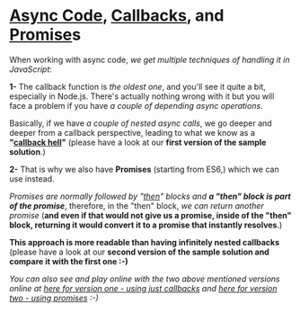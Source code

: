 # [Async Code](https://developer.mozilla.org/en-US/docs/Learn/JavaScript/Asynchronous), [Callbacks](https://developer.mozilla.org/en-US/docs/Glossary/Callback_function), and [Promise](https://developer.mozilla.org/en-US/docs/Web/JavaScript/Reference/Global_Objects/Promise)s # 
When working with async code, _we get multiple techniques of handling it in JavaScript_:

**1-** The callback function is _the oldest one_, and you'll see it quite a bit, especially in Node.js. 
There's actually nothing wrong with it but you will face a problem if you have _a couple of depending async operations_.  

Basically, if we have _a couple of nested async calls_, we go deeper and deeper from a callback perspective, 
leading to what we know as a **"[callback hell](http://callbackhell.com/)"** (please have a look at our **first version of the sample solution**.)
  
**2-** That is why we also have **Promises** (starting from ES6,) which we can use instead.

_Promises are normally followed by "[then](https://developer.mozilla.org/en-US/docs/Web/JavaScript/Reference/Global_Objects/Promise/then)" blocks 
and **a "then" block is part of the promise**_, 
therefore, in the "then" block, _we can return another promise_ (**and even if that would not give us a promise, inside of the "then" block, 
returning it would convert it to a promise that instantly resolves**.)  

**This approach is more readable than having infinitely nested callbacks** 
(please have a look at our **second version of the sample solution and compare it with the first one :-)**  

*You can also see and play online with the two above mentioned versions online at [here for version one - using just callbacks](https://codesandbox.io/s/async-sample-callbacks-version-js-4jsc9) and [here for version two - using promises](https://codesandbox.io/s/async-sample-promises-version-js-164p8) :-)*
